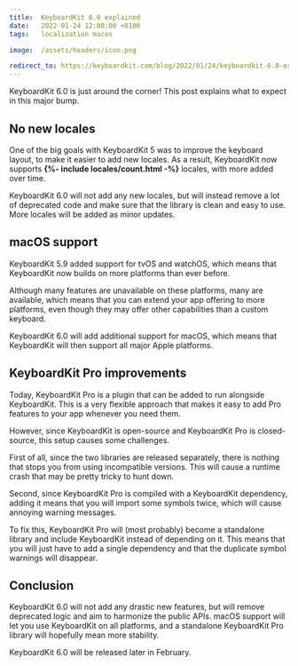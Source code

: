 ```yaml
---
title:  KeyboardKit 6.0 explained
date:   2022-01-24 12:00:00 +0100
tags:   localization macos

image:  /assets/headers/icon.png

redirect_to: https://keyboardkit.com/blog/2022/01/24/keyboardkit-6.0-explained
---
```


KeyboardKit 6.0 is just around the corner! This post explains what to expect in this major bump.


## No new locales

One of the big goals with KeyboardKit 5 was to improve the keyboard layout, to make it easier to add new locales. As a result, KeyboardKit now supports <b>{%- include locales/count.html -%}</b> locales, with more added over time.

KeyboardKit 6.0 will not add any new locales, but will instead remove a lot of deprecated code and make sure that the library is clean and easy to use. More locales will be added as minor updates.


## macOS support

KeyboardKit 5.9 added support for tvOS and watchOS, which means that KeyboardKit now builds on more platforms than ever before.

Although many features are unavailable on these platforms, many are available, which means that you can extend your app offering to more platforms, even though they may offer other capabilities than a custom keyboard.

KeyboardKit 6.0 will add additional support for macOS, which means that KeyboardKit will then support all major Apple platforms.


## KeyboardKit Pro improvements

Today, KeyboardKit Pro is a plugin that can be added to run alongside KeyboardKit. This is a very flexible approach that makes it easy to add Pro features to your app whenever you need them.

However, since KeyboardKit is open-source and KeyboardKit Pro is closed-source, this setup causes some challenges.

First of all, since the two libraries are released separately, there is nothing that stops you from using incompatible versions. This will cause a runtime crash that may be pretty tricky to hunt down.

Second, since KeyboardKit Pro is compiled with a KeyboardKit dependency, adding it means that you will import some symbols twice, which will cause annoying warning messages.

To fix this, KeyboardKit Pro will (most probably) become a standalone library and include KeyboardKit instead of depending on it. This means that you will just have to add a single dependency and that the duplicate symbol warnings will disappear.


## Conclusion

KeyboardKit 6.0 will not add any drastic new features, but will remove deprecated logic and aim to harmonize the public APIs. macOS support will let you use KeyboardKit on all platforms, and a standalone KeyboardKit Pro library will hopefully mean more stability.

KeyboardKit 6.0 will be released later in February.